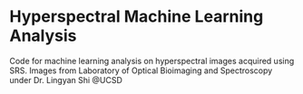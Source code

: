 # Hyperspectral Machine Learning Analysis
Code for machine learning analysis on hyperspectral images acquired using SRS. Images from Laboratory of Optical Bioimaging and Spectroscopy under Dr. Lingyan Shi @UCSD
